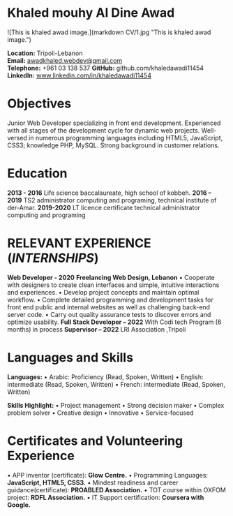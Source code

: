 # Khaled mouhy Al Dine Awad

![This is khaled awad image.](markdown CV/1.jpg "This is khaled awad image.")

**Location:** Tripoli-Lebanon  
**Email:**  awadkhaled.webdev@gmail.com  
**Telephone:**  +961 03 138 537
**GitHub:** github.com/khaledawadi11454
**LinkedIn:** www.linkedin.com/in/khaledawadi11454 

# Objectives

Junior Web Developer specializing in front end development. Experienced with all stages of the development cycle for dynamic web projects. Well-versed in numerous programming languages including HTML5, JavaScript, CSS3; knowledge PHP, MySQL. Strong background in customer relations.

# Education
**2013 - 2016**   Life science baccalaureate, high school of kobbeh.
**2016 – 2019**   TS2 administrator computing and programing, technical institute of der-Amar.
**2019-2020**     LT licence certificate technical administrator computing and programing

# RELEVANT EXPERIENCE (*INTERNSHIPS*)

**Web Developer - 2020** 
**Freelancing Web Design, Lebanon**
• Cooperate with designers to create clean interfaces and simple, intuitive interactions and experiences. 
• Develop project concepts and maintain optimal workflow. 
• Complete detailed programming and development tasks for front end public and internal websites as well as challenging back-end server code. 
• Carry out quality assurance tests to discover errors and optimize usability.
**Full Stack Developer – 2022**
With Codi tech Program (6 months) in process
**Supervisor – 2022**
LRI Association ,Tripoli

# Languages and Skills 

**Languages:**
•	Arabic: Proficiency (Read, Spoken, Written)
•	English: intermediate (Read, Spoken, Written)
•	French: intermediate (Read, Spoken, Written)

**Skills Highlight:**
• Project management
• Strong decision maker 
• Complex problem solver 
• Creative design 
• Innovative 
• Service-focused



# Certificates and Volunteering Experience

•	APP inventor (certificate): **Glow Centre.** 
•	Programming Languages: **JavaScript, HTML5, CSS3.** 
• 	Mindest readiness and career guidance(certificate): **PROABLED Association.** 
• 	TOT course within OXFOM project: **RDFL Association.**
•	IT Support certification: **Coursera with Google.**
